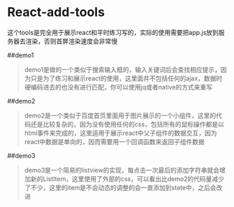 # React-add-tools
这个tools是完全用于展示react和平时练习写的，实际的使用需要把app.js放到服务器去渲染，否则首屏渲染速度会非常慢

##demo1
>demo1是做的一个类似于搜索输入框的，输入关键词后会查找相应提示，因为只是为了练习和展示react的使用，这里面并不包括任何的ajax，数据时硬编码进去的也没有进行匹配，你可以使用jq或者native的方式来重写

##demo2
>demo2是一个类似于百度首页里面用于图片展示的一个小组件，这里的代码还是比较复杂的，因为没有使用任何的css，包括所有的鼠标操作都是以html事件来完成的，这里适用于展示react中父子组件的数据交互，因为react中数据是单向的，因而需要用一个回调函数来返回子组件数据

##demo3
>demo3是一个简易的listview的实现，每点击一次最后的添加字符串就会增加新的ListItem，这里使用了外部的css，可以看出比demo2的代码量减少了不少，这里的item是不会动态的调整的会一直添加到state中，之后会改进
